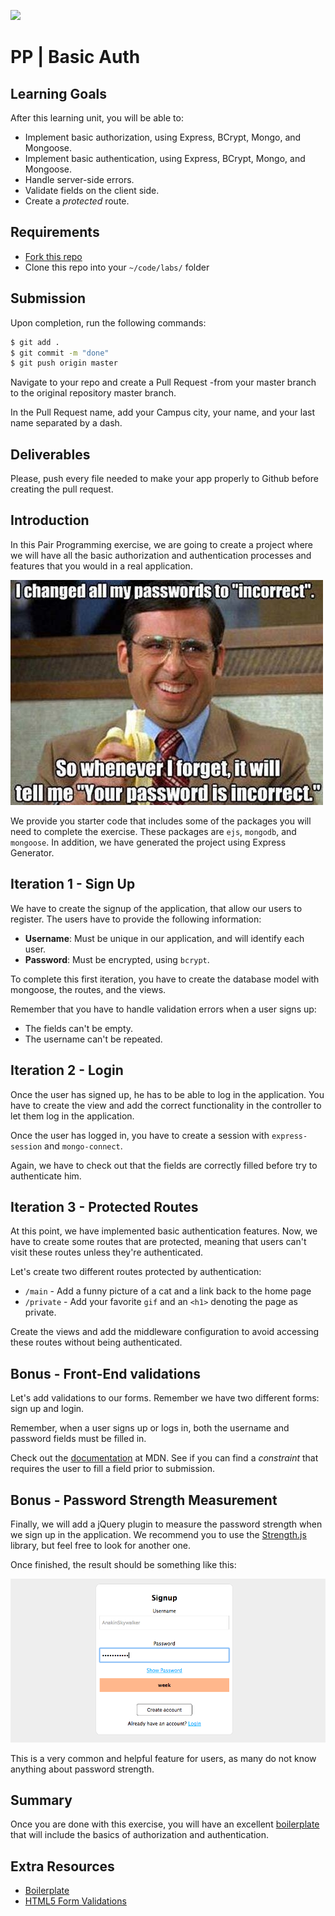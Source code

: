 ![](https://i.imgur.com/1QgrNNw.png)

# PP | Basic Auth

## Learning Goals

After this learning unit, you will be able to:

- Implement basic authorization, using Express, BCrypt, Mongo, and Mongoose.
- Implement basic authentication, using Express, BCrypt, Mongo, and Mongoose.
- Handle server-side errors.
- Validate fields on the client side.
- Create a *protected* route.

## Requirements

- [Fork this repo](https://guides.github.com/activities/forking/)
- Clone this repo into your `~/code/labs/` folder

## Submission

Upon completion, run the following commands:

```bash
$ git add .
$ git commit -m "done"
$ git push origin master
```

Navigate to your repo and create a Pull Request -from your master branch to the original repository master branch.

In the Pull Request name, add your Campus city, your name, and your last name separated by a dash.

## Deliverables

Please, push every file needed to make your app properly to Github before creating the pull request.

## Introduction

In this Pair Programming exercise, we are going to create a project where we will have all the basic authorization and authentication processes and features that you would in a real application.

![](images/incorrect.png)

We provide you starter code that includes some of the packages you will need to complete the exercise. These packages are `ejs`, `mongodb`, and `mongoose`. In addition, we have generated the project using Express Generator.

## Iteration 1 - Sign Up

We have to create the signup of the application, that allow our users to register. The users have to provide the following information:

- **Username**: Must be unique in our application, and will identify each user.
- **Password**: Must be encrypted, using `bcrypt`.

To complete this first iteration, you have to create the database model with mongoose, the routes, and the views.

Remember that you have to handle validation errors when a user signs up:

- The fields can't be empty.
- The username can't be repeated.

## Iteration 2 - Login

Once the user has signed up, he has to be able to log in the application. You have to create the view and add the correct functionality in the controller to let them log in the application.

Once the user has logged in, you have to create a session with `express-session` and `mongo-connect`.

Again, we have to check out that the fields are correctly filled before try to authenticate him.

## Iteration 3 - Protected Routes

At this point, we have implemented basic authentication features. Now, we have to create some routes that are protected, meaning that users can't visit these routes unless they're authenticated.


Let's create two different routes protected by authentication:

- `/main` - Add a funny picture of a cat and a link back to the home page
- `/private` - Add your favorite `gif` and an `<h1>` denoting the page as private.

Create the views and add the middleware configuration to avoid accessing these routes without being authenticated.

## Bonus - Front-End validations

Let's add validations to our forms. Remember we have two different forms: sign up and login.

Remember, when a user signs up or logs in, both the username and password fields must be filled in.

Check out the [documentation](https://developer.mozilla.org/en-US/docs/Learn/HTML/Forms/Data_form_validation) at MDN. See if you can find a *constraint* that requires the user to fill a field prior to submission.

## Bonus - Password Strength Measurement

Finally, we will add a jQuery plugin to measure the password strength when we sign up in the application. We recommend you to use the [Strength.js](http://jquerycards.com/forms/inputs/strength-js/) library, but feel free to look for another one.

Once finished, the result should be something like this:

![](images/signup.png)

This is a very common and helpful feature for users, as many do not know anything about password strength.

## Summary

Once you are done with this exercise, you will have an excellent [boilerplate](https://en.wikipedia.org/wiki/Boilerplate_code) that will include the basics of authorization and authentication.

## Extra Resources

- [Boilerplate](https://en.wikipedia.org/wiki/Boilerplate_code)
- [HTML5 Form Validations](http://www.the-art-of-web.com/html/html5-form-validation/)
